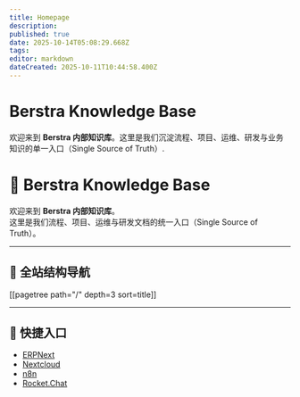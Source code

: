 ```yaml
---
title: Homepage
description: 
published: true
date: 2025-10-14T05:08:29.668Z
tags: 
editor: markdown
dateCreated: 2025-10-11T10:44:58.400Z
---
```


# Berstra Knowledge Base

欢迎来到 **Berstra 内部知识库**。这里是我们沉淀流程、项目、运维、研发与业务知识的单一入口（Single Source of Truth）.


# 📘 Berstra Knowledge Base

欢迎来到 **Berstra 内部知识库**。  
这里是我们流程、项目、运维与研发文档的统一入口（Single Source of Truth）。

---

## 📂 全站结构导航

[[pagetree path="/" depth=3 sort=title]]

---

## 🔗 快捷入口
- [ERPNext](https://erp.berstra.com)
- [Nextcloud](https://cloud.berstra.com)
- [n8n](https://n8n.berstra.com)
- [Rocket.Chat](https://chat.berstra.com)